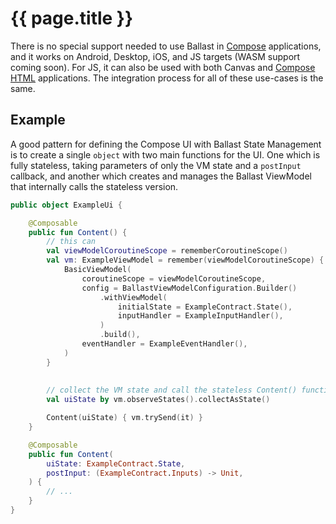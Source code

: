---
---

# {{ page.title }}

There is no special support needed to use Ballast in [Compose][1] applications, and it works on Android, Desktop, iOS, 
and JS targets (WASM support coming soon). For JS, it can also be used with both Canvas and [Compose HTML][3] 
applications. The integration process for all of these use-cases is the same. 

## Example

A good pattern for defining the Compose UI with Ballast State Management is to create a single `object` with two main
functions for the UI. One which is fully stateless, taking parameters of only the VM state and a `postInput` callback, 
and another which creates and manages the Ballast ViewModel that internally calls the stateless version.

```kotlin
public object ExampleUi {

    @Composable
    public fun Content() {
        // this can 
        val viewModelCoroutineScope = rememberCoroutineScope()
        val vm: ExampleViewModel = remember(viewModelCoroutineScope) {
            BasicViewModel(
                coroutineScope = viewModelCoroutineScope,
                config = BallastViewModelConfiguration.Builder()
                    .withViewModel(
                        initialState = ExampleContract.State(),
                        inputHandler = ExampleInputHandler(),
                    )
                    .build(),
                eventHandler = ExampleEventHandler(),
            )
        }
        
        
        // collect the VM state and call the stateless Content() function
        val uiState by vm.observeStates().collectAsState()

        Content(uiState) { vm.trySend(it) }
    }

    @Composable
    public fun Content(
        uiState: ExampleContract.State,
        postInput: (ExampleContract.Inputs) -> Unit,
    ) {
        // ...
    }
}
```

[1]: https://www.jetbrains.com/lp/compose-multiplatform/
[3]: https://github.com/JetBrains/compose-multiplatform/#compose-html
